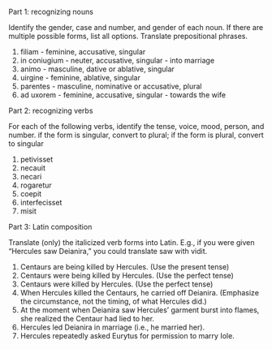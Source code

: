 Part 1: recognizing nouns

Identify the gender, case and number, and gender of each noun. If there are multiple possible forms, list all options. Translate prepositional phrases.

1. filiam - feminine, accusative, singular
1. in coniugium - neuter, accusative, singular - into marriage
1. animo - masculine, dative or ablative, singular
1. uirgine - feminine, ablative, singular
1. parentes - masculine, nominative or accusative, plural
1. ad uxorem - feminine, accusative, singular - towards the wife

Part 2: recognizing verbs

For each of the following verbs,
identify the tense, voice, mood, person, and number.
if the form is singular, convert to plural; if the form is plural, convert to singular

1. petivisset
1. necauit
1. necari
1. rogaretur
1. coepit
1. interfecisset
1. misit

Part 3: Latin composition

Translate (only) the italicized verb forms into Latin. E.g., if you were given “Hercules saw Deianira,” you could translate saw with vidit.

1. Centaurs are being killed by Hercules. (Use the present tense)
1. Centaurs were being killed by Hercules. (Use the perfect tense)
1. Centaurs were killed by Hercules. (Use the perfect tense)
1. When Hercules killed the Centaurs, he carried off Deianira. (Emphasize the circumstance, not the timing, of what Hercules did.)
1. At the moment when Deianira saw Hercules’ garment burst into flames, she realized the Centaur had lied to her.
1. Hercules led Deianira in marriage (i.e., he married her).
1. Hercules repeatedly asked Eurytus for permission to marry Iole.
